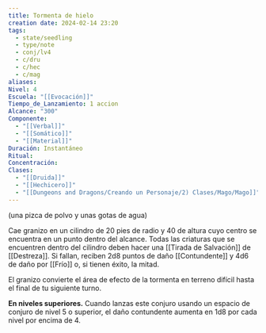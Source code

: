 ```yaml
---
title: Tormenta de hielo
creation date: 2024-02-14 23:20
tags:
  - state/seedling
  - type/note
  - conj/lv4
  - c/dru
  - c/hec
  - c/mag
aliases: 
Nivel: 4
Escuela: "[[Evocación]]"
Tiempo_de_Lanzamiento: 1 accion
Alcance: "300"
Componente:
  - "[[Verbal]]"
  - "[[Somático]]"
  - "[[Material]]"
Duración: Instantáneo
Ritual: 
Concentración: 
Clases:
  - "[[Druida]]"
  - "[[Hechicero]]"
  - "[[Dungeons and Dragons/Creando un Personaje/2) Clases/Mago/Mago]]"
---
```

(una pizca de polvo y unas gotas de agua)

Cae granizo en un cilindro de 20 pies de radio y 40 de altura cuyo centro se encuentra en un punto dentro del alcance. Todas las criaturas que se encuentren dentro del cilindro deben hacer una [[Tirada de Salvación]] de [[Destreza]]. Si fallan, reciben 2d8 puntos de daño [[Contundente]] y 4d6 de daño por [[Frío]] o, si tienen éxito, la mitad.

El granizo convierte el área de efecto de la tormenta en terreno difícil hasta el final de tu siguiente turno.

**En niveles superiores.** Cuando lanzas este conjuro usando un espacio de conjuro de nivel 5 o superior, el daño contundente aumenta en 1d8 por cada nivel por encima de 4.
